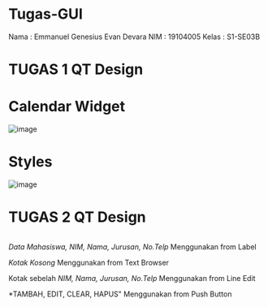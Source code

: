 # Tugas-GUI
Nama  : Emmanuel Genesius Evan Devara
NIM   : 19104005
Kelas : S1-SE03B

# TUGAS 1 QT Design
# Calendar Widget
![image](https://user-images.githubusercontent.com/72756374/114419288-80728a80-9bdd-11eb-8da7-d77044d0df58.png)

# Styles
![image](https://user-images.githubusercontent.com/72756374/114422808-cd0b9500-9be0-11eb-9736-afb5d748ce5e.png)

# TUGAS 2 QT Design

<img src = "">

*Data Mahasiswa, NIM, Nama, Jurusan, No.Telp* Menggunakan from Label

*Kotak Kosong* Menggunakan from Text Browser

Kotak sebelah *NIM, Nama, Jurusan, No.Telp* Menggunakan from Line Edit

*TAMBAH, EDIT, CLEAR, HAPUS" Menggunakan from Push Button
